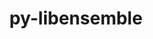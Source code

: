 ---
title: "py-libensemble"
layout: cache
categories: [package, develop]
meta: {"versions": ["1.2.1", "1.2.2"], "compilers": ["cce@=15.0.1", "gcc@=11.4.0", "gcc@=9.4.0", "oneapi@=2024.0.0"], "oss": ["rhel8", "ubuntu20.04", "ubuntu22.04"], "platforms": ["linux"], "targets": ["neoverse_v1", "neoverse_v2", "ppc64le", "x86_64_v3", "zen4"], "stacks": ["e4s", "e4s-cray-rhel", "e4s-neoverse-v2", "e4s-neoverse_v1", "e4s-oneapi", "e4s-power", "root"], "num_specs": 19, "num_specs_by_stack": {"e4s-neoverse-v2": 3, "root": 19, "e4s-oneapi": 3, "e4s-neoverse_v1": 3, "e4s-power": 3, "e4s-cray-rhel": 4, "e4s": 3}}
spec_details: [{"hash": "og42dtwvdur2nz77gpf5xnwzmra7azd7", "compiler": "gcc@=11.4.0", "versions": ["1.2.2"], "os": "ubuntu22.04", "platform": "linux", "target": "neoverse_v2", "variants": ["build_system=python_pip", "~deap", "+mpi", "~mpmath", "~nlopt", "~petsc4py", "~scipy", "~tasmanian"], "stacks": ["e4s-neoverse-v2", "root"], "size": "-", "tarball": "https://binaries.spack.io/develop/build_cache/linux-ubuntu22.04-neoverse_v2/gcc-11.4.0/py-libensemble-1.2.2/linux-ubuntu22.04-neoverse_v2-gcc-11.4.0-py-libensemble-1.2.2-og42dtwvdur2nz77gpf5xnwzmra7azd7.spack"}, {"hash": "jcjjbo2ncueap25pxw5uqfg3fcslq6wl", "compiler": "oneapi@=2024.0.0", "versions": ["1.2.1"], "os": "ubuntu22.04", "platform": "linux", "target": "x86_64_v3", "variants": ["build_system=python_pip", "~deap", "+mpi", "~mpmath", "~nlopt", "~petsc4py", "~scipy", "~tasmanian"], "stacks": ["root", "e4s-oneapi"], "size": "-", "tarball": "https://binaries.spack.io/develop/build_cache/linux-ubuntu22.04-x86_64_v3/oneapi-2024.0.0/py-libensemble-1.2.1/linux-ubuntu22.04-x86_64_v3-oneapi-2024.0.0-py-libensemble-1.2.1-jcjjbo2ncueap25pxw5uqfg3fcslq6wl.spack"}, {"hash": "4oaz7lyqaslfifmzhkduchme2bklceyk", "compiler": "gcc@=11.4.0", "versions": ["1.2.2"], "os": "ubuntu22.04", "platform": "linux", "target": "neoverse_v1", "variants": ["build_system=python_pip", "~deap", "+mpi", "~mpmath", "~nlopt", "~petsc4py", "~scipy", "~tasmanian"], "stacks": ["e4s-neoverse_v1", "root"], "size": "-", "tarball": "https://binaries.spack.io/develop/build_cache/linux-ubuntu22.04-neoverse_v1/gcc-11.4.0/py-libensemble-1.2.2/linux-ubuntu22.04-neoverse_v1-gcc-11.4.0-py-libensemble-1.2.2-4oaz7lyqaslfifmzhkduchme2bklceyk.spack"}, {"hash": "kwnbzxs5cvlwcobhoyu7whkbhdnltllg", "compiler": "gcc@=11.4.0", "versions": ["1.2.1"], "os": "ubuntu22.04", "platform": "linux", "target": "neoverse_v2", "variants": ["build_system=python_pip", "~deap", "+mpi", "~mpmath", "~nlopt", "~petsc4py", "~scipy", "~tasmanian"], "stacks": ["e4s-neoverse-v2", "root"], "size": "-", "tarball": "https://binaries.spack.io/develop/build_cache/linux-ubuntu22.04-neoverse_v2/gcc-11.4.0/py-libensemble-1.2.1/linux-ubuntu22.04-neoverse_v2-gcc-11.4.0-py-libensemble-1.2.1-kwnbzxs5cvlwcobhoyu7whkbhdnltllg.spack"}, {"hash": "qy3ojqxu4mqojjvponzjzp5updyori3w", "compiler": "gcc@=9.4.0", "versions": ["1.2.1"], "os": "ubuntu20.04", "platform": "linux", "target": "ppc64le", "variants": ["build_system=python_pip", "~deap", "+mpi", "~mpmath", "~nlopt", "~petsc4py", "~scipy", "~tasmanian"], "stacks": ["root", "e4s-power"], "size": "-", "tarball": "https://binaries.spack.io/develop/build_cache/linux-ubuntu20.04-ppc64le/gcc-9.4.0/py-libensemble-1.2.1/linux-ubuntu20.04-ppc64le-gcc-9.4.0-py-libensemble-1.2.1-qy3ojqxu4mqojjvponzjzp5updyori3w.spack"}, {"hash": "gfilc45c44s76dreqr2frczr5qpobbui", "compiler": "cce@=15.0.1", "versions": ["1.2.2"], "os": "rhel8", "platform": "linux", "target": "zen4", "variants": ["build_system=python_pip", "~deap", "+mpi", "~mpmath", "+nlopt", "~petsc4py", "~scipy", "~tasmanian"], "stacks": ["e4s-cray-rhel", "root"], "size": "-", "tarball": "https://binaries.spack.io/develop/build_cache/linux-rhel8-zen4/cce-15.0.1/py-libensemble-1.2.2/linux-rhel8-zen4-cce-15.0.1-py-libensemble-1.2.2-gfilc45c44s76dreqr2frczr5qpobbui.spack"}, {"hash": "u2ftnh2jns2i53a7mvop6euxseonqndj", "compiler": "gcc@=11.4.0", "versions": ["1.2.1"], "os": "ubuntu22.04", "platform": "linux", "target": "neoverse_v1", "variants": ["build_system=python_pip", "~deap", "+mpi", "~mpmath", "~nlopt", "~petsc4py", "~scipy", "~tasmanian"], "stacks": ["e4s-neoverse_v1", "root"], "size": "-", "tarball": "https://binaries.spack.io/develop/build_cache/linux-ubuntu22.04-neoverse_v1/gcc-11.4.0/py-libensemble-1.2.1/linux-ubuntu22.04-neoverse_v1-gcc-11.4.0-py-libensemble-1.2.1-u2ftnh2jns2i53a7mvop6euxseonqndj.spack"}, {"hash": "skcaioqv33clac4yqhdqufswis5panbe", "compiler": "gcc@=11.4.0", "versions": ["1.2.2"], "os": "ubuntu22.04", "platform": "linux", "target": "neoverse_v1", "variants": ["build_system=python_pip", "~deap", "+mpi", "~mpmath", "~nlopt", "~petsc4py", "~scipy", "~tasmanian"], "stacks": ["e4s-neoverse_v1", "root"], "size": "-", "tarball": "https://binaries.spack.io/develop/build_cache/linux-ubuntu22.04-neoverse_v1/gcc-11.4.0/py-libensemble-1.2.2/linux-ubuntu22.04-neoverse_v1-gcc-11.4.0-py-libensemble-1.2.2-skcaioqv33clac4yqhdqufswis5panbe.spack"}, {"hash": "54lzw54a6ytli5dajqij7pd4pqkzowtj", "compiler": "gcc@=11.4.0", "versions": ["1.2.1"], "os": "ubuntu22.04", "platform": "linux", "target": "x86_64_v3", "variants": ["build_system=python_pip", "~deap", "+mpi", "~mpmath", "~nlopt", "~petsc4py", "~scipy", "~tasmanian"], "stacks": ["root", "e4s"], "size": "-", "tarball": "https://binaries.spack.io/develop/build_cache/linux-ubuntu22.04-x86_64_v3/gcc-11.4.0/py-libensemble-1.2.1/linux-ubuntu22.04-x86_64_v3-gcc-11.4.0-py-libensemble-1.2.1-54lzw54a6ytli5dajqij7pd4pqkzowtj.spack"}, {"hash": "a3gvsmj6e4bi27djqokhlsdol4ai5t3s", "compiler": "gcc@=9.4.0", "versions": ["1.2.2"], "os": "ubuntu20.04", "platform": "linux", "target": "ppc64le", "variants": ["build_system=python_pip", "~deap", "+mpi", "~mpmath", "~nlopt", "~petsc4py", "~scipy", "~tasmanian"], "stacks": ["root", "e4s-power"], "size": "-", "tarball": "https://binaries.spack.io/develop/build_cache/linux-ubuntu20.04-ppc64le/gcc-9.4.0/py-libensemble-1.2.2/linux-ubuntu20.04-ppc64le-gcc-9.4.0-py-libensemble-1.2.2-a3gvsmj6e4bi27djqokhlsdol4ai5t3s.spack"}, {"hash": "j3i2fuxdpwrepkr47znwjbluxnoa7k6h", "compiler": "cce@=15.0.1", "versions": ["1.2.2"], "os": "rhel8", "platform": "linux", "target": "zen4", "variants": ["build_system=python_pip", "~deap", "+mpi", "~mpmath", "+nlopt", "~petsc4py", "~scipy", "~tasmanian"], "stacks": ["e4s-cray-rhel", "root"], "size": "-", "tarball": "https://binaries.spack.io/develop/build_cache/linux-rhel8-zen4/cce-15.0.1/py-libensemble-1.2.2/linux-rhel8-zen4-cce-15.0.1-py-libensemble-1.2.2-j3i2fuxdpwrepkr47znwjbluxnoa7k6h.spack"}, {"hash": "bkanhjozjslbdkn7b56clhtsx7wycrv3", "compiler": "oneapi@=2024.0.0", "versions": ["1.2.2"], "os": "ubuntu22.04", "platform": "linux", "target": "x86_64_v3", "variants": ["build_system=python_pip", "~deap", "+mpi", "~mpmath", "~nlopt", "~petsc4py", "~scipy", "~tasmanian"], "stacks": ["root", "e4s-oneapi"], "size": "-", "tarball": "https://binaries.spack.io/develop/build_cache/linux-ubuntu22.04-x86_64_v3/oneapi-2024.0.0/py-libensemble-1.2.2/linux-ubuntu22.04-x86_64_v3-oneapi-2024.0.0-py-libensemble-1.2.2-bkanhjozjslbdkn7b56clhtsx7wycrv3.spack"}, {"hash": "frkqpvziy2ncjtgy2pfvjqppephsmef6", "compiler": "gcc@=11.4.0", "versions": ["1.2.2"], "os": "ubuntu22.04", "platform": "linux", "target": "x86_64_v3", "variants": ["build_system=python_pip", "~deap", "+mpi", "~mpmath", "~nlopt", "~petsc4py", "~scipy", "~tasmanian"], "stacks": ["root", "e4s"], "size": "-", "tarball": "https://binaries.spack.io/develop/build_cache/linux-ubuntu22.04-x86_64_v3/gcc-11.4.0/py-libensemble-1.2.2/linux-ubuntu22.04-x86_64_v3-gcc-11.4.0-py-libensemble-1.2.2-frkqpvziy2ncjtgy2pfvjqppephsmef6.spack"}, {"hash": "j5gjfpgaq4lqzudiihoch5mkh5oa2nbl", "compiler": "cce@=15.0.1", "versions": ["1.2.1"], "os": "rhel8", "platform": "linux", "target": "zen4", "variants": ["build_system=python_pip", "~deap", "+mpi", "~mpmath", "+nlopt", "~petsc4py", "~scipy", "~tasmanian"], "stacks": ["e4s-cray-rhel", "root"], "size": "-", "tarball": "https://binaries.spack.io/develop/build_cache/linux-rhel8-zen4/cce-15.0.1/py-libensemble-1.2.1/linux-rhel8-zen4-cce-15.0.1-py-libensemble-1.2.1-j5gjfpgaq4lqzudiihoch5mkh5oa2nbl.spack"}, {"hash": "chysaxte6qetz74awoiw3id5pkfggj2q", "compiler": "oneapi@=2024.0.0", "versions": ["1.2.2"], "os": "ubuntu22.04", "platform": "linux", "target": "x86_64_v3", "variants": ["build_system=python_pip", "~deap", "+mpi", "~mpmath", "~nlopt", "~petsc4py", "~scipy", "~tasmanian"], "stacks": ["root", "e4s-oneapi"], "size": "-", "tarball": "https://binaries.spack.io/develop/build_cache/linux-ubuntu22.04-x86_64_v3/oneapi-2024.0.0/py-libensemble-1.2.2/linux-ubuntu22.04-x86_64_v3-oneapi-2024.0.0-py-libensemble-1.2.2-chysaxte6qetz74awoiw3id5pkfggj2q.spack"}, {"hash": "gxvtmogysmnfgp5cvzonhuukxkzf5vkp", "compiler": "cce@=15.0.1", "versions": ["1.2.1"], "os": "rhel8", "platform": "linux", "target": "zen4", "variants": ["build_system=python_pip", "~deap", "+mpi", "~mpmath", "+nlopt", "~petsc4py", "~scipy", "~tasmanian"], "stacks": ["e4s-cray-rhel", "root"], "size": "-", "tarball": "https://binaries.spack.io/develop/build_cache/linux-rhel8-zen4/cce-15.0.1/py-libensemble-1.2.1/linux-rhel8-zen4-cce-15.0.1-py-libensemble-1.2.1-gxvtmogysmnfgp5cvzonhuukxkzf5vkp.spack"}, {"hash": "be7qkex2jgszi62dxtq345aj43wxaq7c", "compiler": "gcc@=11.4.0", "versions": ["1.2.2"], "os": "ubuntu22.04", "platform": "linux", "target": "neoverse_v2", "variants": ["build_system=python_pip", "~deap", "+mpi", "~mpmath", "~nlopt", "~petsc4py", "~scipy", "~tasmanian"], "stacks": ["e4s-neoverse-v2", "root"], "size": "-", "tarball": "https://binaries.spack.io/develop/build_cache/linux-ubuntu22.04-neoverse_v2/gcc-11.4.0/py-libensemble-1.2.2/linux-ubuntu22.04-neoverse_v2-gcc-11.4.0-py-libensemble-1.2.2-be7qkex2jgszi62dxtq345aj43wxaq7c.spack"}, {"hash": "6d6g44x7tsqioiyo4nz23dhjawxqjjpr", "compiler": "gcc@=9.4.0", "versions": ["1.2.2"], "os": "ubuntu20.04", "platform": "linux", "target": "ppc64le", "variants": ["build_system=python_pip", "~deap", "+mpi", "~mpmath", "~nlopt", "~petsc4py", "~scipy", "~tasmanian"], "stacks": ["root", "e4s-power"], "size": "-", "tarball": "https://binaries.spack.io/develop/build_cache/linux-ubuntu20.04-ppc64le/gcc-9.4.0/py-libensemble-1.2.2/linux-ubuntu20.04-ppc64le-gcc-9.4.0-py-libensemble-1.2.2-6d6g44x7tsqioiyo4nz23dhjawxqjjpr.spack"}, {"hash": "yjns7m2k6xcrlyjoxlf2rd6j5ya3bb5t", "compiler": "gcc@=11.4.0", "versions": ["1.2.2"], "os": "ubuntu22.04", "platform": "linux", "target": "x86_64_v3", "variants": ["build_system=python_pip", "~deap", "+mpi", "~mpmath", "~nlopt", "~petsc4py", "~scipy", "~tasmanian"], "stacks": ["root", "e4s"], "size": "-", "tarball": "https://binaries.spack.io/develop/build_cache/linux-ubuntu22.04-x86_64_v3/gcc-11.4.0/py-libensemble-1.2.2/linux-ubuntu22.04-x86_64_v3-gcc-11.4.0-py-libensemble-1.2.2-yjns7m2k6xcrlyjoxlf2rd6j5ya3bb5t.spack"}]
---